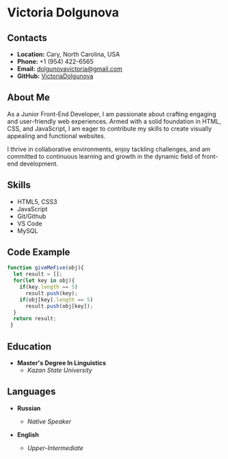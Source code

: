 # Victoria Dolgunova

## Contacts
- **Location:** Cary, North Carolina, USA
- **Phone:** +1 (954) 422-6565
- **Email:** dolgunovavictoria@gmail.com
- **GitHub:** [VictoriaDolgunova](https://github.com/VictoriaDolgunova)

## About Me
As a Junior Front-End Developer, I am passionate about crafting engaging and user-friendly web experiences. Armed with a solid foundation in HTML, CSS, and JavaScript, I am eager to contribute my skills to create visually appealing and functional websites.

I thrive in collaborative environments, enjoy tackling challenges, and am committed to continuous learning and growth in the dynamic field of front-end development. 

## Skills
- HTML5, CSS3
- JavaScript
- Git/Github
- VS Code
- MySQL

## Code Example
```javascript
function giveMeFive(obj){
  let result = [];
  for(let key in obj){
    if(key.length == 5)
      result.push(key);
    if(obj[key].length == 5)
      result.push(obj[key]);
  }
  return result;
 }
```
## Education
- **Master\'s Degree In Linguistics**
  - *Kazan State University*

## Languages

- **Russian**
  - *Native Speaker*

- **English**
  - *Upper-Intermediate*